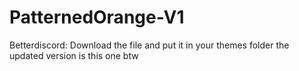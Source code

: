 # PatternedOrange-V1
Betterdiscord: Download the file and put it in your themes folder
the updated version is this one btw
